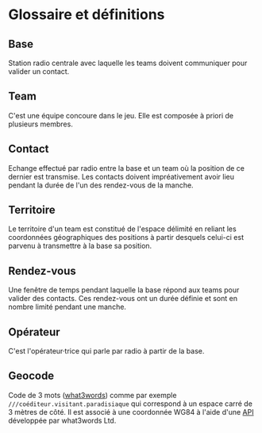 # Glossaire et définitions

## Base

Station radio centrale avec laquelle les teams doivent communiquer pour valider un contact. 

## Team

C'est une équipe concoure dans le jeu. Elle est composée à priori de plusieurs membres.

## Contact

Echange effectué par radio entre la base et un team où la position de ce dernier est transmise. Les contacts doivent impréativement avoir lieu pendant la durée de l'un des rendez-vous de la manche.

## Territoire

Le territoire d'un team est constitué de l'espace délimité en reliant les coordonnées géographiques des positions à partir desquels celui-ci est parvenu à transmettre à la base sa position.

## Rendez-vous

Une fenêtre de temps pendant laquelle la base répond aux teams pour valider des contacts. Ces rendez-vous ont un durée définie et sont en nombre limité pendant une manche. 

## Opérateur

C'est l'opérateur·trice qui parle par radio à partir de la base.

## Geocode

Code de 3 mots ([what3words](https://what3words.com)) comme par exemple ``///coéditeur.visitant.paradisiaque``  qui correspond à un espace carré de 3 mètres de côté. Il est associé à une coordonnée WG84 à l'aide d'une [API](https://developer.what3words.com/public-api/docs) développée par what3words Ltd.